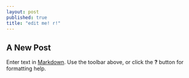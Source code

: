 ```yaml
---
layout: post
published: true
title: "edit me! r!"
---
```


## A New Post

Enter text in [Markdown](http://daringfireball.net/projects/markdown/). Use the toolbar above, or click the **?** button for formatting help.
